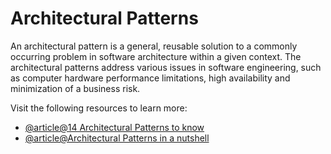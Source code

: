 # Architectural Patterns

An architectural pattern is a general, reusable solution to a commonly occurring problem in software architecture within a given context. The architectural patterns address various issues in software engineering, such as computer hardware performance limitations, high availability and minimization of a business risk.

Visit the following resources to learn more:

- [@article@14 Architectural Patterns to know](https://www.redhat.com/architect/14-software-architecture-patterns)
- [@article@Architectural Patterns in a nutshell](https://towardsdatascience.com/10-common-software-architectural-patterns-in-a-nutshell-a0b47a1e9013)
